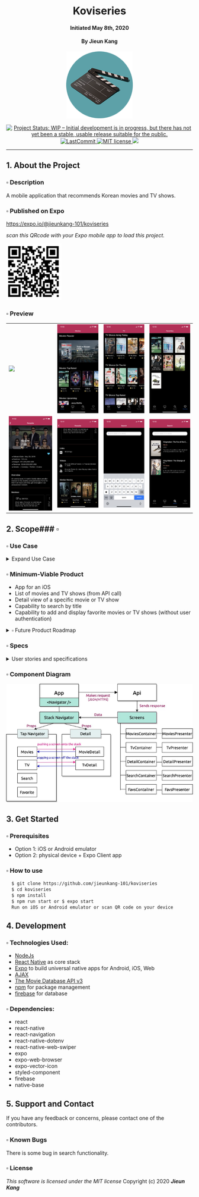 <h1 align="center">
  Koviseries 
</h1> 
<h4 align="center">
  Initiated May 8th, 2020
</h4>
<h4 align="center">
  By Jieun Kang
</h4>
<p align="center">
  <img src="./assets/icon.png" width="180px" />
</p>

<p align="center">
  <a href="https://www.repostatus.org/#wip">
    <img alt="Project Status: WIP – Initial development is in progress, but there has not yet been a stable, usable release suitable for the public." src="https://www.repostatus.org/badges/latest/wip.svg">
  </a>
  <a href="#/koviseries/commits/master">
    <img alt="LastCommit" src="https://img.shields.io/github/last-commit/jieunkang-101/koviseries">
  </a>
  <a href="https://lbesson.mit-license.org/">
    <img alt="MIT license" src="https://img.shields.io/badge/License-MIT-orange.svg">
  </a>
  <a href="https://linkedin.com/in/jieun--kang">
    <img src="https://img.shields.io/badge/-LinkedIn-linkedin.svg?style=flat&logo=linkedin&colorB=0077b5">
  </a>
</p>

---

## 1. About the Project

### ▫︎ Description
A mobile application that recommends Korean movies and TV shows.

### ▫︎ Published on Expo
https://expo.io/@jieunkang-101/koviseries

*scan this QRcode with your Expo mobile app to load this project.* 

<img src="./assets/koviseries-QRcode.png" width="150px" />

### ▫︎ Preview
<table>
  <tr>
    <td><img src="./assets/screenshots/koviseries-screenshot.gif" width="200px" /></td>
    <td><img src="./assets/screenshots/movieScreen.PNG" width="200px" /></td>
    <td><img src="./assets/screenshots/tvScreen.PNG" width="200px" /></td>
    <td><img src="./assets/screenshots/favorites.PNG" width="200px" /></td>
  </tr>
  <tr>
    <td><img src="./assets/screenshots/detail1.PNG" width="200px" /></td>
    <td><img src="./assets/screenshots/detail2.PNG" width="200px" /></td>
    <td><img src="./assets/screenshots/serach.PNG" width="200px" /></td>
    <td><img src="./assets/screenshots/searchResult.PNG" width="200px" /></td>
  </tr>
</table>


## 2. Scope### ▫︎ 

### ▫︎ Use Case
<details>
<summary>Expand Use Case</summary>

The users of this app will be those who are interested in Korean movies and TV shows but are uncomfortable to search with a specific query. Users don’t need to search using filters on existing massive movie applications. I think there are more and more people interested in Korean movies and TV shows these days, but there is not enough app to provide information about them. This application will be focused on that need.

The product will be able to display movies and TV shows that are now playing, popular, upcoming, top-rated, and offer the detail page of each movie or TV show.

The product will offer search functionality and users can mark as a favorite movie or TV show and see them on their favorite list.

</details>

### ▫︎ Minimum-Viable Product
* App for an iOS
* List of movies and TV shows (from API call)
* Detail view of a specific movie or TV show
* Capability to search by title
* Capability to add and display favorite movies or TV shows (without user authentication)

<details>
<summary>▫︎ Future Product Roadmap</summary>

* User registration (database storage)
* User login/sign-out (with database authentication)
* Capability to mark as favorite movie or TV show to the user’s favorite list 
* Capability to rate of a certain movie or TV show
* CRUD functionality for a user’s review
* Capability to display a list of casts in Movie’s detail view and display a detail view of a certain actor
* Capability to display a list of similar movies 
* Capability to search by actor name
* Capability to edit a user’s profile (database storage)
* User authorization (admin)
* Capability to manage movies, TV shows and reviews by admin

</details>  

### ▫︎ Specs
<details>
  <summary>User stories and specifications</summary>

  * As a User, I want to see lists of movies and tv shows. 
  * As a User, I want to be able to click on a movie or TV show to see its detail page.
  * As a User, I want to search for movies or a TV shows by title.
  * As a User, I want to mark as a favorite movie or TV show. 
  * As a User, I want to see list of my favorite movies and TV shows.

</details>  

### ▫︎ Component Diagram 
  <img src="./assets/diagram.jpg" alt="Application Component Tree" width= "640px" /> 

## 3. Get Started  

### ▫︎ Prerequisites
  * Option 1: iOS or Android emulator
  * Option 2: physical device + Expo Client app

### ▫︎ How to use
```
  $ git clone https://github.com/jieunkang-101/koviseries
  $ cd koviseries
  $ npm install  
  $ npm run start or $ expo start
  Run on iOS or Android emulator or scan QR code on your device
```

## 4. Development

### ▫︎ Technologies Used:
  * [NodeJs](https://nodejs.org/en/)
  * [React Native](https://reactnative.dev/) as core stack
  * [Expo](https://expo.io/) to build universal native apps for Android, iOS, Web
  * [AJAX](https://en.wikipedia.org/wiki/Ajax_(programming))
  * [The Movie Database API v3](https://developers.themoviedb.org/3/getting-started/introduction)
  * [npm](https://www.npmjs.com/) for package management
  * [firebase](https://firebase.google.com/) for database

### ▫︎ Dependencies:
  * react
  * react-native
  * react-navigation
  * react-native-dotenv
  * react-native-web-swiper
  * expo
  * expo-web-browser
  * expo-vector-icon
  * styled-component
  * firebase
  * native-base

## 5. Support and Contact

If you have any feedback or concerns, please contact one of the contributors.

### ▫︎  Known Bugs
There is some bug in search functionality.

### ▫︎ License
*This software is licensed under the MIT license*
Copyright (c) 2020 **_Jieun Kang_**